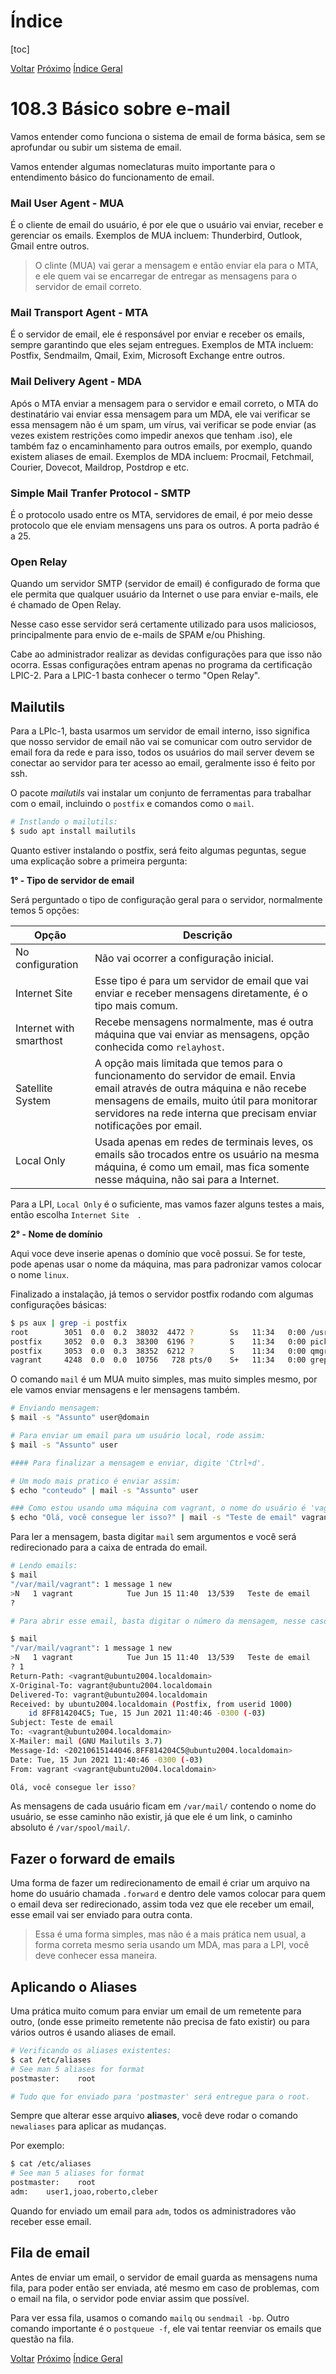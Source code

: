 # Índice

[toc]

[Voltar](../108.2/1082.html)
[Próximo](../108.4/1084.html) 
[Índice Geral](../main.html)



# 108.3 Básico sobre e-mail

Vamos entender como funciona o sistema de email de forma básica, sem se aprofundar ou subir um sistema de email.



Vamos entender algumas nomeclaturas muito importante para o entendimento básico do funcionamento de email.



### Mail User Agent - MUA

É o cliente de email do usuário, é por ele que o usuário vai enviar, receber e gerenciar os emails. Exemplos de MUA incluem: Thunderbird, Outlook, Gmail entre outros.

> O clinte (MUA) vai gerar a mensagem e então enviar ela para o MTA, e ele quem vai se encarregar de entregar as mensagens para o servidor de email correto.



### Mail Transport Agent - MTA

É o servidor de email, ele é responsável por enviar e receber os emails, sempre garantindo que eles sejam entregues. Exemplos de MTA incluem: Postfix, Sendmailm, Qmail, Exim, Microsoft Exchange entre outros.



### Mail Delivery Agent - MDA

Após o MTA enviar a mensagem para o servidor e email correto, o MTA do destinatário vai enviar essa mensagem para um MDA, ele vai verificar se essa mensagem não é um spam, um vírus, vai verificar se pode enviar (as vezes existem restrições como impedir anexos que tenham .iso), ele também faz o encaminhamento para outros emails, por exemplo, quando existem aliases de email. Exemplos de MDA incluem: Procmail, Fetchmail, Courier, Dovecot, Maildrop, Postdrop e etc.



### Simple Mail Tranfer Protocol - SMTP

É o protocolo usado entre os MTA, servidores de email, é por meio desse protocolo que ele enviam mensagens uns para os outros. A porta padrão é a 25.



### Open Relay

Quando um servidor SMTP (servidor de email) é configurado de forma que ele permita que qualquer usuário da Internet o use para enviar e-mails, ele é chamado de Open Relay.

Nesse caso esse servidor será certamente utilizado para usos maliciosos, principalmente para envio de e-mails de SPAM e/ou Phishing.

Cabe ao administrador realizar as devidas configurações  para que isso não ocorra. Essas configurações entram apenas no programa  da certificação LPIC-2. Para a LPIC-1 basta conhecer o termo "Open  Relay".



## Mailutils

Para a LPIc-1, basta usarmos um servidor de email interno, isso significa que nosso servidor de email não vai se comunicar com outro servidor de email fora da rede e para isso, todos os usuários do mail server devem se conectar ao servidor para ter acesso ao email, geralmente isso é feito por ssh.

O pacote *mailutils* vai instalar um conjunto de ferramentas para trabalhar com o email, incluindo o `postfix` e comandos como o `mail`.

```bash
# Instlando o mailutils:
$ sudo apt install mailutils
```

Quanto estiver instalando o postfix, será feito algumas peguntas, segue uma explicação sobre a primeira pergunta:



**1° - Tipo de servidor de email**

Será perguntado o tipo de configuração geral para o servidor, normalmente temos 5 opções:

| Opção                   | Descrição                                                    |
| ----------------------- | ------------------------------------------------------------ |
| No configuration        | Não vai ocorrer a configuração inicial.                      |
| Internet Site           | Esse tipo é para um servidor de email que vai enviar e receber mensagens diretamente, é o tipo mais comum. |
| Internet with smarthost | Recebe mensagens normalmente, mas é outra máquina que vai enviar as mensagens, opção conhecida como `relayhost`. |
| Satellite System        | A opção mais limitada que temos para o funcionamento do servidor de email. Envia email através de outra máquina e não recebe mensagens de emails, muito útil para monitorar servidores na rede interna que precisam enviar notificações por email. |
| Local Only              | Usada apenas em redes de terminais leves, os emails são trocados entre os usuário na mesma máquina, é como um email, mas fica somente nesse máquina, não sai para a Internet. |

Para a LPI, `Local Only` é o suficiente, mas vamos fazer alguns testes a mais, então escolha `Internet Site  `.



**2° - Nome de domínio**

Aqui voce deve inserie apenas o domínio que você possui. Se for teste, pode apenas usar o nome da máquina, mas para padronizar vamos colocar o nome `linux`.



Finalizado a instalação, já temos o servidor postfix rodando com algumas configurações básicas:

```bash
$ ps aux | grep -i postfix
root        3051  0.0  0.2  38032  4472 ?        Ss   11:34   0:00 /usr/lib/postfix/sbin/master -w
postfix     3052  0.0  0.3  38300  6196 ?        S    11:34   0:00 pickup -l -t unix -u -c
postfix     3053  0.0  0.3  38352  6212 ?        S    11:34   0:00 qmgr -l -t unix -u
vagrant     4248  0.0  0.0  10756   728 pts/0    S+   11:34   0:00 grep --color=auto -i postfix
```



O comando `mail` é um MUA muito simples, mas muito simples mesmo, por ele vamos enviar mensagens e ler mensagens também.

```bash
# Enviando mensagem:
$ mail -s "Assunto" user@domain

# Para enviar um email para um usuário local, rode assim:
$ mail -s "Assunto" user

#### Para finalizar a mensagem e enviar, digite 'Ctrl+d'.

# Um modo mais pratico é enviar assim:
$ echo "conteudo" | mail -s "Assunto" user

### Como estou usando uma máquina com vagrant, o nome do usuário é 'vagrant', então um email de teste no meu caso seria assim:
$ echo "Olá, você consegue ler isso?" | mail -s "Teste de email" vagrant
```

Para ler a mensagem, basta digitar `mail` sem argumentos e você será redirecionado para a caixa de entrada do email.

```bash
# Lendo emails:
$ mail
"/var/mail/vagrant": 1 message 1 new
>N   1 vagrant            Tue Jun 15 11:40  13/539   Teste de email
? 

# Para abrir esse email, basta digitar o número da mensagem, nesse caso, o número 1.

$ mail
"/var/mail/vagrant": 1 message 1 new
>N   1 vagrant            Tue Jun 15 11:40  13/539   Teste de email
? 1
Return-Path: <vagrant@ubuntu2004.localdomain>
X-Original-To: vagrant@ubuntu2004.localdomain
Delivered-To: vagrant@ubuntu2004.localdomain
Received: by ubuntu2004.localdomain (Postfix, from userid 1000)
	id 8FF814204C5; Tue, 15 Jun 2021 11:40:46 -0300 (-03)
Subject: Teste de email
To: <vagrant@ubuntu2004.localdomain>
X-Mailer: mail (GNU Mailutils 3.7)
Message-Id: <20210615144046.8FF814204C5@ubuntu2004.localdomain>
Date: Tue, 15 Jun 2021 11:40:46 -0300 (-03)
From: vagrant <vagrant@ubuntu2004.localdomain>

Olá, você consegue ler isso?
```

As mensagens de cada usuário ficam em `/var/mail/` contendo o nome do usuário, se esse caminho não existir, já que ele é um link, o caminho absoluto é `/var/spool/mail/`.



## Fazer o forward de emails

Uma forma de fazer um redirecionamento de email é criar um arquivo na home do usuário chamada `.forward` e dentro dele vamos colocar para quem o email deva ser redirecionado, assim toda vez que ele receber um email, esse email vai ser enviado para outra conta.

> Essa é uma forma simples, mas não é a mais prática nem usual, a forma correta mesmo seria usando um MDA, mas para a LPI, você deve conhecer essa maneira.



## Aplicando o Aliases

Uma prática muito comum para enviar um email de um remetente para outro, (onde esse primeito remetente não precisa de fato existir) ou para vários outros é usando aliases de email.

```bash
# Verificando os aliases existentes:
$ cat /etc/aliases
# See man 5 aliases for format
postmaster:    root

# Tudo que for enviado para 'postmaster' será entregue para o root.
```

Sempre que alterar esse arquivo **aliases**, você deve rodar o comando `newaliases` para aplicar as mudanças.

Por exemplo:

```bash
$ cat /etc/aliases
# See man 5 aliases for format
postmaster:    root
adm:    user1,joao,roberto,cleber
```

Quando for enviado um email para `adm`, todos os administradores vão receber esse email.



## Fila de email

Antes de enviar um email, o servidor de email guarda as mensagens numa fila, para poder então ser enviada, até mesmo em caso de problemas, com o email na fila, o servidor pode enviar assim que possível.

Para ver essa fila, usamos o comando `mailq` ou `sendmail -bp`. Outro comando importante é o `postqueue -f`, ele vai tentar reenviar os emails que questão na fila.



[Voltar](../108.2/1082.html)
[Próximo](../108.4/1084.html) 
[Índice Geral](../main.html)
